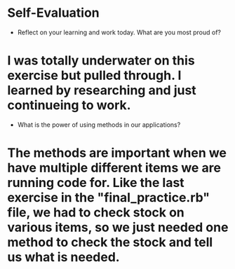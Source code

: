 # Self-Evaluation

- Reflect on your learning and work today. What are you most proud of?
# I was totally underwater on this exercise but pulled through.  I learned by researching and just continueing to work.

- What is the power of using methods in our applications?
# The methods are important when we have multiple different items we are running code for.  Like the last exercise in the "final_practice.rb" file, we had to check stock on various items, so we just needed one method to check the stock and tell us what is needed. 